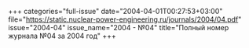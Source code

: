 +++
categories="full-issue"
date="2004-04-01T00:27:53+03:00"
file="https://static.nuclear-power-engineering.ru/journals/2004/04.pdf"
issue="2004-04"
issue_name="2004 - №04"
title="Полный номер журнала №04 за 2004 год"
+++